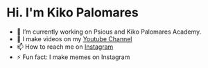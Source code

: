 # Hi. I'm Kiko Palomares


- 🔭 I’m currently working on Psious and Kiko Palomares Academy.
- 🌱 I make videos on my [Youtube Channel](https://youtube.com/kikopalomares/?sub_confirmation=1)
- 📫 How to reach me on [Instagram](https://instagram.com/kikopalomares)
- ⚡ Fun fact: I make memes on Instagram

